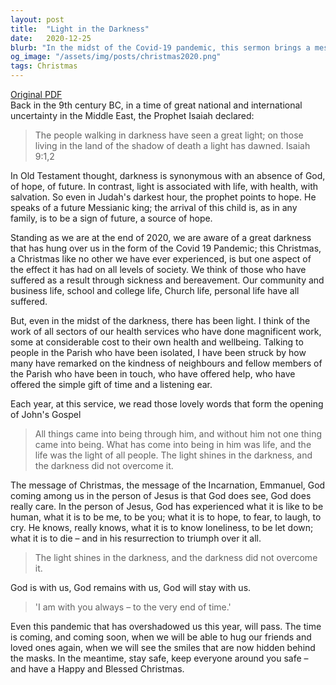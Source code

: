 ```yaml
---
layout: post
title:  "Light in the Darkness"
date:   2020-12-25
blurb: "In the midst of the Covid-19 pandemic, this sermon brings a message of hope and light. Drawing from the Prophet Isaiah and the Gospel of John, it emphasizes that even in times of darkness and uncertainty, God's light shines through. It acknowledges the challenges and fears brought about by the pandemic, but also highlights the acts of kindness and resilience that have emerged."
og_image: "/assets/img/posts/christmas2020.png"
tags: Christmas
---
```

[Original PDF](/assets/pdf/christmas2020.pdf)    
Back in the 9th century BC, in a time of great national and international uncertainty in the Middle East, the Prophet Isaiah declared:

> The people walking in darkness
> have seen a great light;
> on those living in the land of the shadow of death
> a light has dawned. Isaiah 9:1,2

In Old Testament thought, darkness is synonymous with an absence of God, of hope, of future. In contrast, light is associated with life, with health, with salvation. So even in Judah's darkest hour, the prophet points to hope. He speaks of a future Messianic king; the arrival of this child is, as in any family, is to be a sign of future, a source of hope.

Standing as we are at the end of 2020, we are aware of a great darkness that has hung over us in the form of the Covid 19 Pandemic; this Christmas, a Christmas like no other we have ever experienced, is but one aspect of the effect it has had on all levels of society. We think of those who have suffered as a result through sickness and bereavement. Our community and business life, school and college life, Church life, personal life have all suffered.

But, even in the midst of the darkness, there has been light. I think of the work of all sectors of our health services who have done magnificent work, some at considerable cost to their own health and wellbeing. Talking to people in the Parish who have been isolated, I have been struck by how many have remarked on the kindness of neighbours and fellow members of the Parish who have been in touch, who have offered help, who have offered the simple gift of time and a listening ear.

Each year, at this service, we read those lovely words that form the opening of John's Gospel

> All things came into being through him, and without him not one
> thing came into being. What has come into being in him was life, and
> the life was the light of all people. The light shines in the darkness,
> and the darkness did not overcome it.

The message of Christmas, the message of the Incarnation, Emmanuel, God coming among us in the person of Jesus is that God does see, God does really care. In the person of Jesus, God has experienced what it is like to be human, what it is to be me, to be you; what it is to hope, to fear, to laugh, to cry. He knows, really knows, what it is to know loneliness, to be let down; what it is to die – and in his resurrection to triumph over it all.

> The light shines in the darkness, and the darkness did not overcome it.

God is with us, God remains with us, God will stay with us.

> 'I am with you always – to the very end of time.'

Even this pandemic that has overshadowed us this year, will pass. The time is coming, and coming soon, when we will be able to hug our friends and loved ones again, when we will see the smiles that are now hidden behind the masks. In the meantime, stay safe, keep everyone around you safe – and have a Happy and Blessed Christmas.
